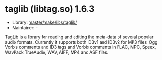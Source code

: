 # taglib (libtag.so) 1.6.3
  - Library: [master/make/libs/taglib/](https://github.com/Freetz-NG/freetz-ng/tree/master/make/libs/taglib/)
  - Maintainer: -

TagLib is a library for reading and editing the meta-data of several popular audio formats. Currently it supports both ID3v1 and ID3v2 for MP3 files, Ogg Vorbis comments and ID3 tags and Vorbis comments in FLAC, MPC, Speex, WavPack TrueAudio, WAV, AIFF, MP4 and ASF files.
